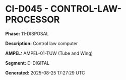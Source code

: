 # CI-D045 - CONTROL-LAW-PROCESSOR

**Phase:** 11-DISPOSAL

**Description:** Control law computer

**AMPEL:** AMPEL-01-TUW (Tube and Wing)

**Segment:** D-DIGITAL

**Generated:** 2025-08-25 17:27:29 UTC
